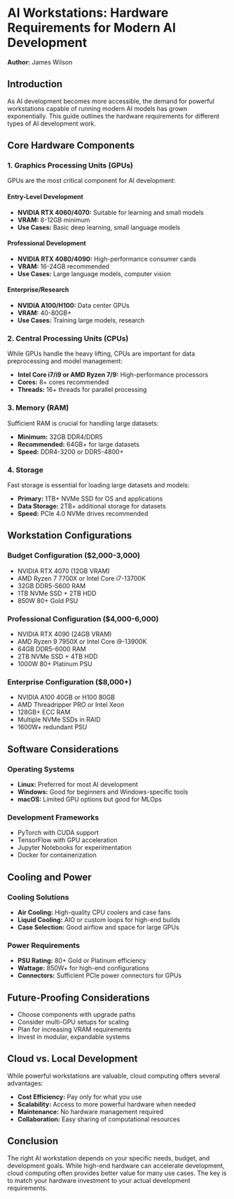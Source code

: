 # AI Workstations: Hardware Requirements for Modern AI Development

**Author:** James Wilson

## Introduction

As AI development becomes more accessible, the demand for powerful workstations capable of running modern AI models has grown exponentially. This guide outlines the hardware requirements for different types of AI development work.

## Core Hardware Components

### 1. Graphics Processing Units (GPUs)

GPUs are the most critical component for AI development:

#### Entry-Level Development
- **NVIDIA RTX 4060/4070:** Suitable for learning and small models
- **VRAM:** 8-12GB minimum
- **Use Cases:** Basic deep learning, small language models

#### Professional Development
- **NVIDIA RTX 4080/4090:** High-performance consumer cards
- **VRAM:** 16-24GB recommended
- **Use Cases:** Large language models, computer vision

#### Enterprise/Research
- **NVIDIA A100/H100:** Data center GPUs
- **VRAM:** 40-80GB+
- **Use Cases:** Training large models, research

### 2. Central Processing Units (CPUs)

While GPUs handle the heavy lifting, CPUs are important for data preprocessing and model management:

- **Intel Core i7/i9 or AMD Ryzen 7/9:** High-performance processors
- **Cores:** 8+ cores recommended
- **Threads:** 16+ threads for parallel processing

### 3. Memory (RAM)

Sufficient RAM is crucial for handling large datasets:

- **Minimum:** 32GB DDR4/DDR5
- **Recommended:** 64GB+ for large datasets
- **Speed:** DDR4-3200 or DDR5-4800+

### 4. Storage

Fast storage is essential for loading large datasets and models:

- **Primary:** 1TB+ NVMe SSD for OS and applications
- **Data Storage:** 2TB+ additional storage for datasets
- **Speed:** PCIe 4.0 NVMe drives recommended

## Workstation Configurations

### Budget Configuration ($2,000-3,000)
- NVIDIA RTX 4070 (12GB VRAM)
- AMD Ryzen 7 7700X or Intel Core i7-13700K
- 32GB DDR5-5600 RAM
- 1TB NVMe SSD + 2TB HDD
- 850W 80+ Gold PSU

### Professional Configuration ($4,000-6,000)
- NVIDIA RTX 4090 (24GB VRAM)
- AMD Ryzen 9 7950X or Intel Core i9-13900K
- 64GB DDR5-6000 RAM
- 2TB NVMe SSD + 4TB HDD
- 1000W 80+ Platinum PSU

### Enterprise Configuration ($8,000+)
- NVIDIA A100 40GB or H100 80GB
- AMD Threadripper PRO or Intel Xeon
- 128GB+ ECC RAM
- Multiple NVMe SSDs in RAID
- 1600W+ redundant PSU

## Software Considerations

### Operating Systems
- **Linux:** Preferred for most AI development
- **Windows:** Good for beginners and Windows-specific tools
- **macOS:** Limited GPU options but good for MLOps

### Development Frameworks
- PyTorch with CUDA support
- TensorFlow with GPU acceleration
- Jupyter Notebooks for experimentation
- Docker for containerization

## Cooling and Power

### Cooling Solutions
- **Air Cooling:** High-quality CPU coolers and case fans
- **Liquid Cooling:** AIO or custom loops for high-end builds
- **Case Selection:** Good airflow and space for large GPUs

### Power Requirements
- **PSU Rating:** 80+ Gold or Platinum efficiency
- **Wattage:** 850W+ for high-end configurations
- **Connectors:** Sufficient PCIe power connectors for GPUs

## Future-Proofing Considerations

- Choose components with upgrade paths
- Consider multi-GPU setups for scaling
- Plan for increasing VRAM requirements
- Invest in modular, expandable systems

## Cloud vs. Local Development

While powerful workstations are valuable, cloud computing offers several advantages:

- **Cost Efficiency:** Pay only for what you use
- **Scalability:** Access to more powerful hardware when needed
- **Maintenance:** No hardware management required
- **Collaboration:** Easy sharing of computational resources

## Conclusion

The right AI workstation depends on your specific needs, budget, and development goals. While high-end hardware can accelerate development, cloud computing often provides better value for many use cases. The key is to match your hardware investment to your actual development requirements.
